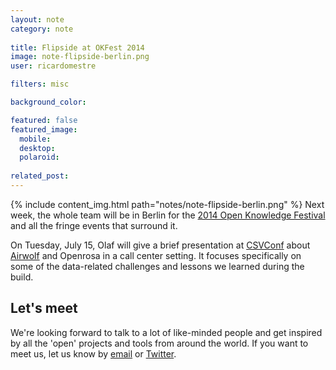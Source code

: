 ```yaml
---
layout: note
category: note
  
title: Flipside at OKFest 2014
image: note-flipside-berlin.png
user: ricardomestre

filters: misc

background_color:

featured: false
featured_image: 
  mobile: 
  desktop: 
  polaroid:
  
related_post:
---
```

{% include content_img.html path="notes/note-flipside-berlin.png" %}
Next week, the whole team will be in Berlin for the [2014 Open Knowledge Festival](http://2014.okfestival.org/) and all the fringe events that surround it.

On Tuesday, July 15, Olaf will give a brief presentation at [CSVConf](http://csvconf.com) about [Airwolf](http://flipside.org/project/airwolf) and Openrosa in a call center setting. It focuses specifically on some of the data-related challenges and lessons we learned during the build.

## Let's meet
We're looking forward to talk to a lot of like-minded people and get inspired by all the 'open' projects and tools from around the world. If you want to meet us, let us know by [email](mailto:info@flipside.org) or [Twitter](http://twitter.com/flipside_org).
